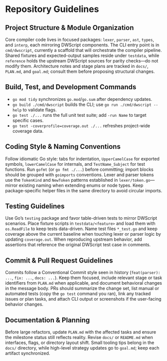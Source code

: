 # Repository Guidelines

## Project Structure & Module Organization
Core compiler code lives in focused packages: `lexer`, `parser`, `ast`, `types`, and `interp`, each mirroring DWScript components. The CLI entry point is in `cmd/dwscript`, currently a scaffold that will orchestrate the compiler pipeline. Shared fixtures and expected-output samples reside under `testdata`, while `reference` holds the upstream DWScript sources for parity checks—do not modify them. Architecture notes and stage plans are tracked in `docs/`, `PLAN.md`, and `goal.md`; consult them before proposing structural changes.

## Build, Test, and Development Commands
- `go mod tidy` synchronizes `go.mod`/`go.sum` after dependency updates.
- `go build ./cmd/dwscript` builds the CLI; use `go run ./cmd/dwscript --help` to validate flags.
- `go test ./...` runs the full unit test suite; add `-run Name` to target specific cases.
- `go test -coverprofile=coverage.out ./...` refreshes project-wide coverage data.

## Coding Style & Naming Conventions
Follow idiomatic Go style: tabs for indentation, `UpperCamelCase` for exported symbols, `lowerCamelCase` for internals, and `TestName_Subject` for test functions. Run `gofmt` (or `go fmt ./...`) before committing; import blocks should be grouped with `goimports` conventions. Lexer and parser tokens use the `TokenKind` and `NewToken` patterns established in `lexer/token.go`—mirror existing naming when extending enums or node types. Keep package-specific helper files in the same directory to avoid circular imports.

## Testing Guidelines
Use Go’s `testing` package and favor table-driven tests to mirror DWScript scenarios. Place fixture scripts in `testdata/<feature>` and load them with `os.ReadFile` to keep tests data-driven. Name test files `*_test.go` and keep coverage above the current baseline when touching lexer or parser logic by updating `coverage.out`. When reproducing upstream behavior, add assertions that reference the original DWScript test case in comments.

## Commit & Pull Request Guidelines
Commits follow a Conventional Commit style seen in history (`feat(parser): ...`, `fix: ...`, `docs: ...`). Keep them focused, include relevant stage or task identifiers from `PLAN.md` when applicable, and document behavioral changes in the message body. PRs should summarize the change set, list manual or automated tests (copy the `go test` command you ran), link any tracked issues or plan tasks, and attach CLI output or screenshots if the user-facing behavior changes.

## Documentation & Planning
Before large refactors, update `PLAN.md` with the affected tasks and ensure the milestone status still reflects reality. Revise `docs/` or `README.md` when interfaces, flags, or directory layout shift. Small tooling tips belong in the `docs/` directory, while high-level strategy updates go to `goal.md`; keep each artifact synchronized.

